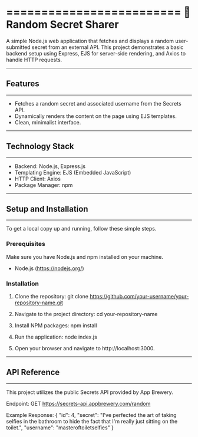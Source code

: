 =========================
🤫 Random Secret Sharer
=========================

A simple Node.js web application that fetches and displays a random user-submitted secret from an external API. This project demonstrates a basic backend setup using Express, EJS for server-side rendering, and Axios to handle HTTP requests.

-----------
## Features
-----------
* Fetches a random secret and associated username from the Secrets API.
* Dynamically renders the content on the page using EJS templates.
* Clean, minimalist interface.

---------------------
## Technology Stack
---------------------
* Backend: Node.js, Express.js
* Templating Engine: EJS (Embedded JavaScript)
* HTTP Client: Axios
* Package Manager: npm

-------------------------
## Setup and Installation
-------------------------

To get a local copy up and running, follow these simple steps.

### Prerequisites
Make sure you have Node.js and npm installed on your machine.
- Node.js (https://nodejs.org/)

### Installation
1. Clone the repository:
   git clone https://github.com/your-username/your-repository-name.git

2. Navigate to the project directory:
   cd your-repository-name

3. Install NPM packages:
   npm install

4. Run the application:
   node index.js

5. Open your browser and navigate to http://localhost:3000.

----------------
## API Reference
----------------
This project utilizes the public Secrets API provided by App Brewery.

Endpoint: GET https://secrets-api.appbrewery.com/random

Example Response:
{
  "id": 4,
  "secret": "I've perfected the art of taking selfies in the bathroom to hide the fact that I'm really just sitting on the toilet.",
  "username": "masteroftoiletselfies"
}